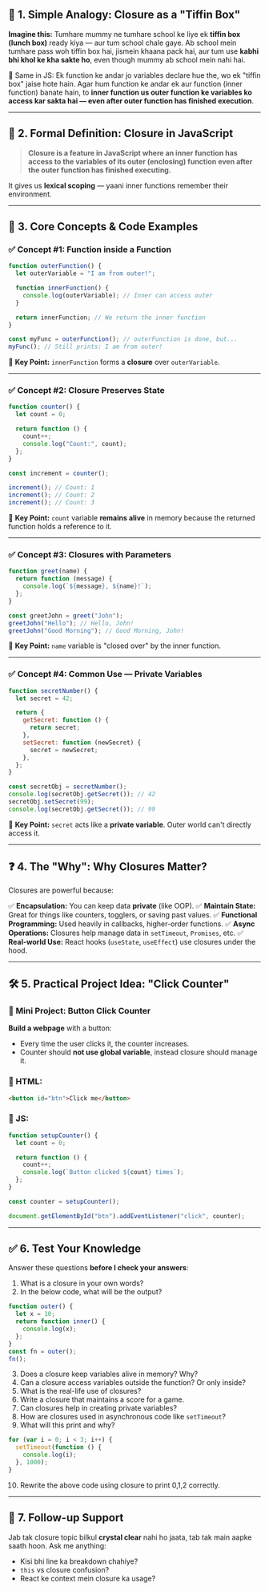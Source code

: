 ## 🧠 1. Simple Analogy: Closure as a "Tiffin Box"

**Imagine this:**
Tumhare mummy ne tumhare school ke liye ek **tiffin box (lunch box)** ready kiya — aur tum school chale gaye. Ab school mein tumhare pass woh tiffin box hai, jismein khaana pack hai, aur tum use **kabhi bhi khol ke kha sakte ho**, even though mummy ab school mein nahi hai.

🔁 Same in JS:
Ek function ke andar jo variables declare hue the, wo ek "tiffin box" jaise hote hain. Agar hum function ke andar ek aur function (inner function) banate hain, to **inner function us outer function ke variables ko access kar sakta hai — even after outer function has finished execution**.

---

## 📘 2. Formal Definition: Closure in JavaScript

> **Closure is a feature in JavaScript where an inner function has access to the variables of its outer (enclosing) function even after the outer function has finished executing.**

It gives us **lexical scoping** — yaani inner functions remember their environment.

---

## 🧱 3. Core Concepts & Code Examples

### ✅ Concept #1: Function inside a Function

```js
function outerFunction() {
  let outerVariable = "I am from outer!";

  function innerFunction() {
    console.log(outerVariable); // Inner can access outer
  }

  return innerFunction; // We return the inner function
}

const myFunc = outerFunction(); // outerFunction is done, but...
myFunc(); // Still prints: I am from outer!
```

📌 **Key Point:** `innerFunction` forms a **closure** over `outerVariable`.

---

### ✅ Concept #2: Closure Preserves State

```js
function counter() {
  let count = 0;

  return function () {
    count++;
    console.log("Count:", count);
  };
}

const increment = counter();

increment(); // Count: 1
increment(); // Count: 2
increment(); // Count: 3
```

📌 **Key Point:** `count` variable **remains alive** in memory because the returned function holds a reference to it.

---

### ✅ Concept #3: Closures with Parameters

```js
function greet(name) {
  return function (message) {
    console.log(`${message}, ${name}!`);
  };
}

const greetJohn = greet("John");
greetJohn("Hello"); // Hello, John!
greetJohn("Good Morning"); // Good Morning, John!
```

📌 **Key Point:** `name` variable is "closed over" by the inner function.

---

### ✅ Concept #4: Common Use — Private Variables

```js
function secretNumber() {
  let secret = 42;

  return {
    getSecret: function () {
      return secret;
    },
    setSecret: function (newSecret) {
      secret = newSecret;
    },
  };
}

const secretObj = secretNumber();
console.log(secretObj.getSecret()); // 42
secretObj.setSecret(99);
console.log(secretObj.getSecret()); // 99
```

📌 **Key Point:** `secret` acts like a **private variable**. Outer world can't directly access it.

---

## ❓ 4. The "Why": Why Closures Matter?

Closures are powerful because:

✅ **Encapsulation:** You can keep data **private** (like OOP).
✅ **Maintain State:** Great for things like counters, togglers, or saving past values.
✅ **Functional Programming:** Used heavily in callbacks, higher-order functions.
✅ **Async Operations:** Closures help manage data in `setTimeout`, `Promises`, etc.
✅ **Real-world Use:** React hooks (`useState`, `useEffect`) use closures under the hood.

---

## 🛠️ 5. Practical Project Idea: "Click Counter"

### 🔧 Mini Project: Button Click Counter

**Build a webpage** with a button:

- Every time the user clicks it, the counter increases.
- Counter should **not use global variable**, instead closure should manage it.

### 🧩 HTML:

```html
<button id="btn">Click me</button>
```

### 🧩 JS:

```js
function setupCounter() {
  let count = 0;

  return function () {
    count++;
    console.log(`Button clicked ${count} times`);
  };
}

const counter = setupCounter();

document.getElementById("btn").addEventListener("click", counter);
```

---

## ✅ 6. Test Your Knowledge

Answer these questions **before I check your answers**:

1. What is a closure in your own words?
2. In the below code, what will be the output?

```js
function outer() {
  let x = 10;
  return function inner() {
    console.log(x);
  };
}
const fn = outer();
fn();
```

3. Does a closure keep variables alive in memory? Why?
4. Can a closure access variables outside the function? Or only inside?
5. What is the real-life use of closures?
6. Write a closure that maintains a score for a game.
7. Can closures help in creating private variables?
8. How are closures used in asynchronous code like `setTimeout`?
9. What will this print and why?

```js
for (var i = 0; i < 3; i++) {
  setTimeout(function () {
    console.log(i);
  }, 1000);
}
```

10. Rewrite the above code using closure to print 0,1,2 correctly.

---

## 📍 7. Follow-up Support

Jab tak closure topic bilkul **crystal clear** nahi ho jaata, tab tak main aapke saath hoon. Ask me anything:

- Kisi bhi line ka breakdown chahiye?
- `this` vs closure confusion?
- React ke context mein closure ka usage?
